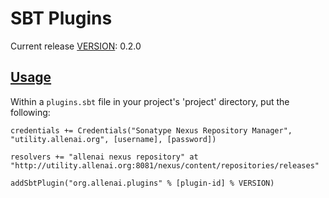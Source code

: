 SBT Plugins
===========

Current release [VERSION](#version): 0.2.0

[Usage](#usage)
-----

Within a `plugins.sbt` file in your project's 'project' directory, put the following:

    credentials += Credentials("Sonatype Nexus Repository Manager", "utility.allenai.org", [username], [password])

    resolvers += "allenai nexus repository" at "http://utility.allenai.org:8081/nexus/content/repositories/releases"

    addSbtPlugin("org.allenai.plugins" % [plugin-id] % VERSION)


